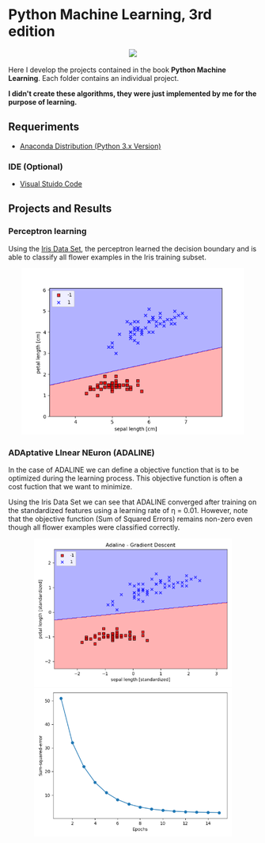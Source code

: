 # Python Machine Learning, 3rd edition


<p align="center">
  <a href="https://www.amazon.com.br/dp/B07VBLX2W7/ref=dp-kindle-redirect?_encoding=UTF8&btkr=1">
    <img src="https://images-na.ssl-images-amazon.com/images/I/41JKpkymExL._SX260_.jpg" width="400">
  </a>
</p>

Here I develop the projects contained in the book ****Python Machine Learning****. Each folder contains an individual project.


****I didn't create these algorithms, they were just implemented by me for the purpose of learning.****

## Requeriments

- [Anaconda Distribution (Python 3.x Version)](https://www.anaconda.com/distribution/)

### IDE (Optional)
- [Visual Stuido Code](https://code.visualstudio.com/)

## Projects and Results

### Perceptron learning

Using the [Iris Data Set](https://archive.ics.uci.edu/ml/datasets/iris), the perceptron learned the decision boundary and is able to classify all flower examples in the Iris training subset.

<p align="center">
    <img src="./Perceptron Learning/result.png" width="450">
</p>

### ADAptative LInear NEuron (ADALINE)
In the case of ADALINE we can define a objective function that is to be optimized during the learning process. This objective function is often a cost fuction that we want to minimize.

Using the Iris Data Set we can see that ADALINE converged after training on the standardized features using a learning rate of &eta; = 0.01. However, note that the objective function (Sum of Squared Errors) remains non-zero even though all flower examples were classified correctly.

<p align="center">
    <img src="./Adaline - ADAptaive LInear NEuron\adaline01.png" width="400">
    <img src="./Adaline - ADAptaive LInear NEuron\adaline02.png" width="400">
</p>
